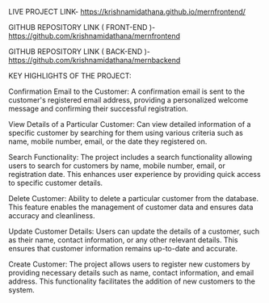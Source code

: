 LIVE PROJECT LINK- https://krishnamidathana.github.io/mernfrontend/

GITHUB REPOSITORY LINK ( FRONT-END )- https://github.com/krishnamidathana/mernfrontend

GITHUB REPOSITORY LINK ( BACK-END )- https://github.com/krishnamidathana/mernbackend

KEY HIGHLIGHTS OF THE PROJECT:

Confirmation Email to the Customer: A confirmation email is sent to the customer's registered email address, providing a personalized welcome message and confirming their successful registration.

View Details of a Particular Customer: Can view detailed information of a specific customer by searching for them using various criteria such as name, mobile number, email, or the date they registered on.

Search Functionality: The project includes a search functionality allowing users to search for customers by name, mobile number, email, or registration date. This enhances user experience by providing quick access to specific customer details.

Delete Customer: Ability to delete a particular customer from the database. This feature enables the management of customer data and ensures data accuracy and cleanliness.

Update Customer Details: Users can update the details of a customer, such as their name, contact information, or any other relevant details. This ensures that customer information remains up-to-date and accurate.

Create Customer: The project allows users to register new customers by providing necessary details such as name, contact information, and email address. This functionality facilitates the addition of new customers to the system.
